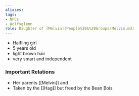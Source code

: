 ```yaml
---
aliases: 
tags: 
- NPCs
- Wolfsglenn
role: Daughter of [Melvin](People%20&%20Groups/Melvin.md)
---
```


- Halfling girl
- 5 years old
- light brown hair
- very smart and independent

### Important Relations
- Her parents [[Melvin]] and
- Taken by the [[Hag]] but freed by the Bean Bois
